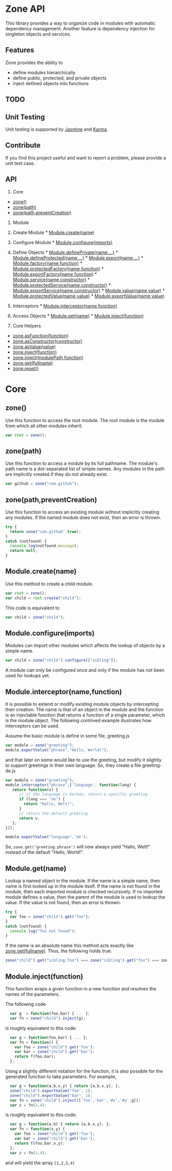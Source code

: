 Zone API
========

This library provides a way to organize code in modules with automatic dependency management. Another
feature is dependency injection for singleton objects and services.



Features
--------

Zone provides the ability to
* define modules hierarchically
* define public, protected, and private objects
* inject defined objects into functions


TODO
----




Unit Testing
------------

Unit testing is supported by [Jasmine](http://pivotal.github.io/jasmine/)
and [Karma](http://karma-runner.github.io/).


Contribute
----------

If you find this project useful and want to report a problem, please provide a unit test case.


API
---

1. Core
  * [zone()](#zone)
  * [zone(path)](#zonepath)
  * [zone(path,preventCreation)](#zonepathpreventcreation)

1. Module
  1. Create Module
    * [Module.create(name)](#modulecreatename)
    
  1. Configure Module
    * [Module.configure(imports)](#moduleconfigureimports)

  1. Define Objects
    * [Module.definePrivate(name,...)](#moduleDefine)
    * [Module.defineProtected(name,...)](#moduleDefine)
    * [Module.export(name,...)](#moduleDefine)
    * [Module.factory(name,function)](#moduleFactory)
    * [Module.protectedFactory(name,function)](#moduleFactory)
    * [Module.exportFactory(name,function)](#moduleFactory)
    * [Module.service(name,constructor)](#moduleService)
    * [Module.protectedService(name,constructor)](#moduleService)
    * [Module.exportService(name,constructor)](#moduleService)
    * [Module.value(name,value)](#moduleValue)
    * [Module.protectedValue(name,value)](#moduleValue)
    * [Module.exportValue(name,value)](#moduleValue)
  1. Interceptors
    * [Module.interceptor(name,function)](#moduleInterceptor)
  1. Access Objects
    * [Module.get(name)](#modulegetname)
    * [Module.inject(function)](#moduleinjectfunction)
  
1. Core Helpers
  * [zone.asFunction(function)](#asFunction)
  * [zone.asConstructor(constructor)](#asConstructor)
  * [zone.asValue(value)](#asValue)
  * [zone.inject(function)](#inject)
  * [zone.inject(modulePath,function)](#inject)
  * [zone.get(fullname)](#zonegetfullname)
  * [zone.reset()](#reset)


# Core

## zone()

Use this function to access the root module. The root module is the module from which 
all other modules inherit. 
```js
var root = zone();
```

## zone(path)

Use this function to access a module by its full pathname. The module's path name is a 
dot-separated list of simple names. Any modules in the path are implicitly created if they 
do not already exist.

```js
var github = zone("com.github");
```

## zone(path,preventCreation)

Use this function to access an existing module without implicitly creating any modules. If the
named module does not exist, then an error is thrown.
```js
try {
  return zone("com.github",true);
}
catch (notfound) {
  console.log(notfound.message);
  return null;
}
```


## Module.create(name)

Use this method to create a child module.
```js
var root = zone();
var child = root.create("child");
```

This code is equivalent to 
```js
var child = zone("child");
```

## Module.configure(imports)

Modules can import other modules which affects the lookup of objects by a simple name. 

```js
var child = zone("child").configure(["sibling"]);
```

A module can only be configured once and only if the module has not been used for lookups yet.

## Module.interceptor(name,function)

It is possible to extend or modify existing module objects by intercepting their creation. The name is 
that of an object in the module and the function is an injectable function that returns a function of 
a single parameter, which is the module object. The following contrived example illustrates how 
interceptors can be used.

Assume the basic module is define in some file, greeting.js
```js
var module = zone("greeting");
module.exportValue("phrase","Hello, World!");
```

and that later on some would like to use the greeting, but modify it slightly to support
greetings in their own language. So, they create a file greeting-de.js
```js
var module = zone("greeting");
module.interceptor("phrase",['language', function(lang) {
   return function(v) {
      // if the language is German, return a specific greeting
      if (lang === 'de') {
        return "Hallo, Welt!";
      }
      // return the default greeting
      return v;
   };
}]);

module.exportValue("language",'de');
```
So, ```zone.get('greeting.phrase')``` will now always yield "Hallo, Welt!" instead of the default "Hello, World!".


## Module.get(name)

Lookup a named object in the module. If the name is a simple name, then name is first looked up
in the module itself. If the name is not found in the module, then each imported module is checked recursively. If no
imported module defines a value, then the parent of the module is used to lookup the value.
If the value is not found, then an error is thrown.

```js
try {
  var foo = zone("child").get("foo");
}
catch (notfound) {
  console.log("foo not found");
}
```

 If the name is an absolute name this method acts exactly like [zone.get(fullname)](#zonegetfullname). Thus, the following 
 holds true:
```js
zone("child").get("sibling.foo") === zone("sibling").get("foo") === zone.get("sibling.foo")
```


## Module.inject(function)

This function wraps a given function in a new function and resolves the names of the parameters.

The following code 
```js
  var g  = function(foo,bar) { ... };
  var fn = zone("child").inject(g);
```

is roughly equivalent to this code:
```js
  var g = function(foo,bar) { ... };
  var fn = function() {
    var foo = zone("child").get('foo');
    var bar = zone("child").get('bar');
    return f(foo,bar);
  };
```

Using a slightly different notation for the function, it is also possible for the generated function to take parameters. For example,
```js
  var g = function(a,b,x,y) { return [a,b,x,y]; };
  zone("child").exportValue("foo", 1);
  zone("child").exportValue("bar", 2);
  var fn = zone("child").inject(['foo','bar','#x','#y',g]);
  var z = fn(3,4);
```

is roughly equivalent to this code:
```js
  var g = function(a,b) { return [a,b,x,y]; };
  var fn = function(x,y) { 
    var foo = zone("child").get('foo');
    var bar = zone("child").get('bar');
    return f(foo,bar,x,y);
  };
  var z = fn(3,4);
```

and will yield the array ```[1,2,3,4]```

